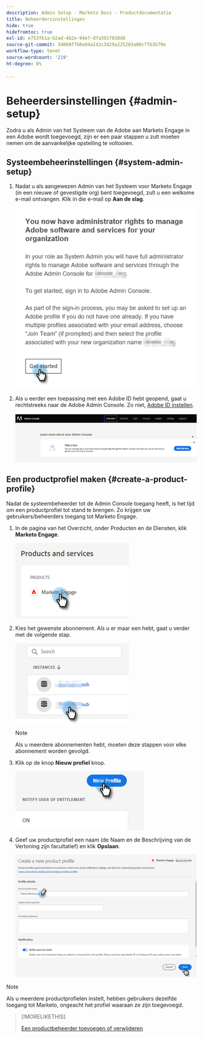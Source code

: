 ```yaml
---
description: Admin Setup - Marketo Docs - Productdocumentatie
title: Beheerdersinstellingen
hide: true
hidefromtoc: true
exl-id: e753f61a-b2ad-4b2e-94e7-d7a391f030d8
source-git-commit: 34860f7b0a94a142c3d29a225203a00c7fb3b79e
workflow-type: tm+mt
source-wordcount: '219'
ht-degree: 0%

---
```


# Beheerdersinstellingen {#admin-setup}

Zodra u als Admin van het Systeem van de Adobe aan Marketo Engage in een Adobe wordt toegevoegd, zijn er een paar stappen u zult moeten nemen om de aanvankelijke opstelling te voltooien.

## Systeembeheerinstellingen {#system-admin-setup}

1. Nadat u als aangewezen Admin van het Systeem voor Marketo Engage (in een nieuwe of gevestigde org) bent toegevoegd, zult u een welkome e-mail ontvangen. Klik in die e-mail op **Aan de slag**.

   ![](assets/admin-setup-1.png)

1. Als u eerder een toepassing met een Adobe ID hebt geopend, gaat u rechtstreeks naar de Adobe Admin Console. Zo niet, [Adobe ID instellen](https://helpx.adobe.com/manage-account/using/create-update-adobe-id.html).

   ![](assets/admin-setup-2.png)

## Een productprofiel maken {#create-a-product-profile}

Nadat de systeembeheerder tot de Admin Console toegang heeft, is het tijd om een productprofiel tot stand te brengen. Zo krijgen uw gebruikers/beheerders toegang tot Marketo Engage.

1. In de pagina van het Overzicht, onder Producten en de Diensten, klik **Marketo Engage**.

   ![](assets/admin-setup-3.png)

1. Kies het gewenste abonnement. Als u er maar een hebt, gaat u verder met de volgende stap.

   ![](assets/admin-setup-4.png)

   >[!NOTE]
   >
   >Als u meerdere abonnementen hebt, moeten deze stappen voor elke abonnement worden gevolgd.

1. Klik op de knop **Nieuw profiel** knop.

   ![](assets/admin-setup-5.png)

1. Geef uw productprofiel een naam (de Naam en de Beschrijving van de Vertoning zijn facultatief) en klik **Opslaan**.

   ![](assets/admin-setup-6.png)

>[!NOTE]
>
>Als u meerdere productprofielen instelt, hebben gebruikers dezelfde toegang tot Marketo, ongeacht het profiel waaraan ze zijn toegevoegd.

>[!MORELIKETHIS]
>
>[Een productbeheerder toevoegen of verwijderen](/help/marketo/product-docs/administration/marketo-with-adobe-identity/add-or-remove-a-product-admin.md)
